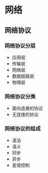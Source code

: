 # 网络
## 网络协议
### 网络协议分层
- 应用层
- 传输层
- 网络层
- 数据链路层
- 物理层

### 网络协议分类
- 面向连接的协议
- 无连接的协议

### 网络协议的组成
- 语法
- 语义
- 同步
- 异步
- 差错控制


